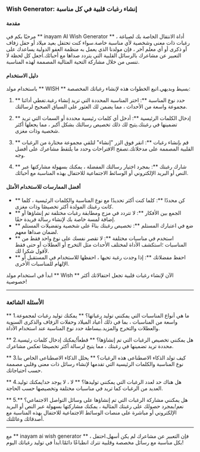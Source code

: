 ### Wish Generator: إنشاء رغبات قلبية في كل مناسبة

#### مقدمة
مرحبًا بكم في ** inayam AI Wish Generator ** ، أداة الانتقال الخاصة بك لصياغة رغبات ذات معنى وشخصية لأي مناسبة خاصة.سواء كنت تحتفل بعيد ميلاد أو حفل زفاف أو ذكرى أو أي معلم آخر ، فإن مولدنا الذي يعمل به منظمة العفو الدولية يساعدك على التعبير عن مشاعرك بالرسائل القلبية التي يتردد صداها مع أحبائك.اجعل كل لحظة لا تنسى من خلال مشاركة التحية المثالية المصممة لهذه المناسبة.

#### دليل الاستخدام
باستخدام مولد ** WISH ** بسيط وبديهي.اتبع الخطوات هذه لإنشاء رغباتك المخصصة:

1. ** حدد نوع المناسبة **: اختر المناسبة المحددة التي تريد إنشاء رغبة.تغطي أدائنا مجموعة واسعة من الأحداث ، مما يضمن لك العثور على السياق الصحيح لرسالتك.

2. ** إدخال الكلمات الرئيسية **: أدخل أي كلمات رئيسية محددة أو السمات التي تريد تضمينها في رغبتك.يتيح لك ذلك تخصيص رسالتك بشكل أكبر ، مما يجعلها أكثر شخصية وذات مغزى.

3. ** قم بإنشاء رغبات **: انقر فوق الزر "إنشاء" لتلقي مجموعة مختارة من الرغبات القلبية المصممة على مدخلاتك.تصفح الاقتراحات وحدد ما يلتقط مشاعرك على أفضل وجه.

4. ** شارك رغبتك **: بمجرد اختيار رسالتك المفضلة ، يمكنك بسهولة مشاركتها عبر النص أو البريد الإلكتروني أو الوسائط الاجتماعية للاحتفال بهذه المناسبة مع أحبائك.

#### أفضل الممارسات للاستخدام الأمثل
- ** كن محددًا **: كلما كنت أكثر تحديدًا مع نوع المناسبة والكلمات الرئيسية ، كلما كانت رغبتك المولدة أكثر تخصيصًا وذات مغزى.
- ** الجمع بين الأفكار **: لا تتردد في مزج ومطابقة رغبات مختلفة تم إنشاؤها أو إضافة لمسة خاصة بك لإنشاء رسالة فريدة حقًا.
- ** ضع في اعتبارك المستلم **: تخصيص رغبتك بناءً على شخصية وتفضيلات المستلم لضمان صداها معهم.
- ** استخدم في مناسبات مختلفة **: لا تقصر نفسك على نوع واحد فقط من المناسبات ؛استكشف الأداة لمختلف الأحداث مثل التخرج أو العطلات أو حتى فقط لأقول شكرا لك.
- ** احفظ مفضلاتك **: إذا وجدت رغبة تحبها ، احفظها للاستخدام في المستقبل أو الإلهام للمناسبات الأخرى.

ابدأ في استخدام مولد ** Wish ** الآن لإنشاء رغبات قلبية تجعل احتفالاتك أكثر خصوصية!

---

### الأسئلة الشائعة

** 1.ما هي أنواع المناسبات التي يمكنني توليد رغباتها؟ **
يمكنك توليد رغبات لمجموعة واسعة من المناسبات ، بما في ذلك أعياد الميلاد وحفلات الزفاف والذكرى السنوية والعطلات والتخرج والمزيد.ببساطة حدد نوع المناسبة عند استخدام الأداة.

** 2.هل يمكنني تخصيص الرغبات التي تم إنشاؤها؟ **
قطعاً!يمكنك إدخال كلمات رئيسية محددة تريد تضمينها في رغبتك ، مما يتيح لرسالة أكثر تخصيصًا تعكس مشاعرك.

** 3.كيف تولد الذكاء الاصطناعى هذه الرغبات؟ **
يحلل الذكاء الاصطناعى الخاص بنا نوع المناسبة والكلمات الرئيسية التي تقدمها لإنشاء رسائل ذات معنى وقلبي مصممة حسب احتياجاتك.

** 4.هل هناك حد لعدد الرغبات التي يمكنني توليدها؟ **
لا ، لا يوجد حد!يمكنك توليد العديد من الرغبات كما تريد في مناسبات مختلفة وتخصيصها حسب الحاجة.

** 5.هل يمكنني مشاركة الرغبات التي تم إنشاؤها على وسائل التواصل الاجتماعي؟ **
نعم!بمجرد حصولك على رغبتك المثالية ، يمكنك مشاركتها بسهولة عبر النص أو البريد الإلكتروني أو مباشرة على منصات الوسائط الاجتماعية للاحتفال بهذه المناسبة مع أصدقائك وعائلتك.

---

مع ** inayam ai wish generator ** ، فإن التعبير عن مشاعرك لم يكن أسهل.احتفل بكل مناسبة مع رسائل مخصصة وقلبية تترك انطباعًا دائمًا.ابدأ في توليد رغباتك اليوم!